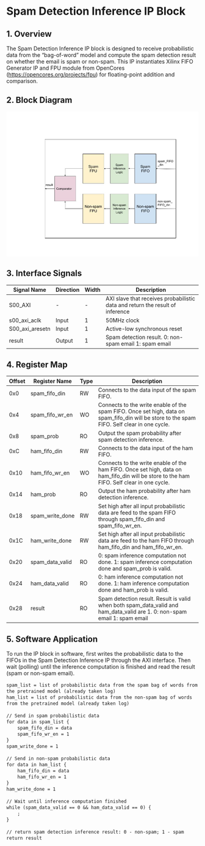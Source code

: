 # Spam Detection Inference IP Block

## 1. Overview
The Spam Detection Inference IP block is designed to receive probabilistic data from the “bag-of-word” model and compute the spam detection result on whether the email is spam or non-spam. 
This IP instantiates Xilinx FIFO Generator IP and FPU module from OpenCores (https://opencores.org/projects/fpu) for floating-point addition and comparison. 

## 2. Block Diagram

![Alt text](Spam_Detection_Inference_IP.jpg?raw=true "Title")

## 3. Interface Signals

| Signal Name | Direction | Width | Description |
| --- | --- | --- | --- |
| S00\_AXI | - | - | AXI slave that receives probabilistic data and return the result of inference |
| s00\_axi\_aclk | Input | 1 | 50MHz clock |
| S00\_axi\_aresetn | Input | 1 | Active-low synchronous reset |
| result | Output | 1 | Spam detection result.   0: non-spam email   1: spam email |

## 4. Register Map

| Offset | Register Name | Type | Description |
| --- | --- | --- | --- |
| 0x0 | spam\_fifo\_din | RW | Connects to the data input of the spam FIFO. |
| 0x4 | spam\_fifo\_wr\_en | WO | Connects to the write enable of the spam FIFO. Once set high, data on spam\_fifo\_din will be store to the spam FIFO. Self clear in one cycle. |
| 0x8 | spam\_prob | RO | Output the spam probability after spam detection inference. |
| 0xC | ham\_fifo\_din | RW | Connects to the data input of the ham FIFO. |
| 0x10 | ham\_fifo\_wr\_en | WO | Connects to the write enable of the ham FIFO. Once set high, data on ham\_fifo\_din will be store to the ham FIFO. Self clear in one cycle. |
| 0x14 | ham\_prob | RO | Output the ham probability after ham detection inference. |
| 0x18 | spam\_write\_done | RW | Set high after all input probabilistic data are feed to the spam FIFO through spam\_fifo\_din and spam\_fifo\_wr\_en. |
| 0x1C | ham\_write\_done | RW | Set high after all input probabilistic data are feed to the ham FIFO through ham\_fifo\_din and ham\_fifo\_wr\_en. |
| 0x20 | spam\_data\_valid | RO | 0: spam inference computation not done.   1: spam inference computation done and spam\_prob is valid. |
| 0x24 | ham\_data\_valid | RO | 0: ham inference computation not done.   1: ham inference computation done and ham\_prob is valid. |
| 0x28 | result | RO | Spam detection result. Result is valid when both spam\_data\_valid and ham\_data\_valid are 1. 0: non-spam email 1: spam email |

## 5. Software Application

To run the IP block in software, first writes the probabilistic data to the FIFOs in the Spam Detection Inference IP through the AXI interface. 
Then wait (polling) until the inference computation is finished and read the result (spam or non-spam email). 

	spam_list = list of probabilistic data from the spam bag of words from the pretrained model (already taken log)
	ham_list = list of probabilistic data from the non-spam bag of words from the pretrained model (already taken log)

	// Send in spam probabilistic data
	for data in spam_list {
		spam_fifo_din = data
		spam_fifo_wr_en = 1
	}
	spam_write_done = 1

	// Send in non-spam probabilistic data
	for data in ham_list {
		ham_fifo_din = data
		ham_fifo_wr_en = 1
	}
	ham_write_done = 1

	// Wait until inference computation finished
	while (spam_data_valid == 0 && ham_data_valid == 0) {
		;
	}

	// return spam detection inference result: 0 - non-spam; 1 - spam
	return result
